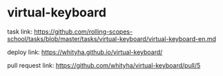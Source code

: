 # virtual-keyboard

task link: https://github.com/rolling-scopes-school/tasks/blob/master/tasks/virtual-keyboard/virtual-keyboard-en.md

deploy link: https://whityha.github.io/virtual-keyboard/

pull request link: https://github.com/whityha/virtual-keyboard/pull/5
